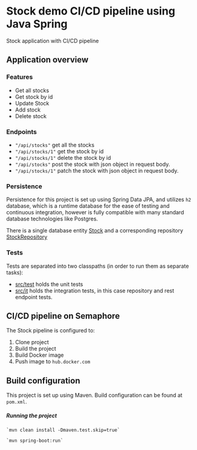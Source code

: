 # Stock demo CI/CD pipeline using Java Spring

Stock application with CI/CD pipeline 

## Application overview

### Features

 - Get all stocks
 - Get stock by id
 - Update Stock
 - Add stock
 - Delete stock
 
### Endpoints

 - `"/api/stocks"` get all the stocks 
 - `"/api/stocks/1"` get the stock by id
 - `"/api/stocks/1"` delete the stock by id
 - `"/api/stocks"` post the stock with json object in request body.
 - `"/api/stocks/1"` patch the stock with json object in request body.
 ### Persistence
 
 Persistence for this project is set up using Spring Data JPA, and utilizes `h2` database,
 which is a runtime database for the ease of testing and continuous integration, however is fully compatible with many 
 standard database technologies like Postgres.
 
 There is a single database entity [Stock](/stockapp/src/main/java/com/payconiq/stockapp/model/Stock.java)
  and a corresponding repository [StockRepository](/stockapp/src/main/java/com/payconiq/stockapp/repository/StockRepository.java)

### Tests

  Tests are separated into two classpaths (in order to run them as separate tasks): 
   - [src/test](src/test) holds the unit tests
   - [src/it](src/it) holds the integration tests, in this case repository and rest endpoint tests.


## CI/CD pipeline on Semaphore

The Stock pipeline is configured to:

  1. Clone project
  2. Build the project
  3. Build Docker image
  4. Push image to `hub.docker.com`

## Build configuration

This project is set up using Maven. Build configuration can be found at `pom.xml`.

##### Running the project

	`mvn clean install -Dmaven.test.skip=true`
 
	`mvn spring-boot:run`

	
